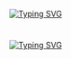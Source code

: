 <a href="https://git.io/typing-svg"><img src="https://readme-typing-svg.herokuapp.com?font=Fira+Code&size=32&duration=500&pause=1000&color=48CBC5&background=035E5D00&center=true&vCenter=true&repeat=false&width=500&lines=Md+Hamidur+Rahman+Khan" alt="Typing SVG" /></a>
# 
<a href="https://git.io/typing-svg"><img src="https://readme-typing-svg.herokuapp.com?font=Fira+Code&pause=1000&color=48CBC5&center=true&vCenter=true&width=500&lines=Blending+Robotics+and+Coding+%F0%9F%A7%99%E2%80%8D%E2%99%82%EF%B8%8F;Exploring+the+Boundaries+of+Innovation+%F0%9F%8C%8C;Inspiring+Minds+through+Robotics+%F0%9F%8C%9F" alt="Typing SVG" /></a>
